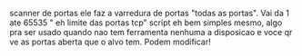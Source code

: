 scanner de portas
ele faz a varredura de portas "todas as portas".
Vai da 1 ate 65535 " eh limite das portas tcp"
script eh bem simples mesmo, algo pra ser usado quando nao tem ferramenta nenhuma a disposicao e voce qr ve as portas aberta que o alvo tem.
Podem modificar!
